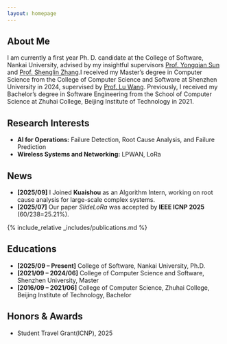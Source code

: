 ```yaml
---
layout: homepage
---
```


## About Me

I am currently a first year Ph. D. candidate at the College of Software, Nankai University, advised by my insightful supervisors [Prof. Yongqian Sun](https://nkcs.iops.ai/yongqiansun/) and [Prof. Shenglin Zhang](https://nkcs.iops.ai/shenglinzhang/).I received my Master’s degree in Computer Science from the College of Computer Science and Software at Shenzhen University in 2024, supervised by [Prof. Lu Wang](https://luwang-szu.github.io/). Previously, I received my Bachelor’s degree in Software Engineering from the School of Computer Science at Zhuhai College, Beijing Institute of Technology in 2021.

## Research Interests

- **AI for Operations:** Failure Detection, Root Cause Analysis, and Failure Prediction  
- **Wireless Systems and Networking:** LPWAN, LoRa

## News

- **[2025/09]** I Joined **Kuaishou** as an Algorithm Intern, working on root cause analysis for large-scale complex systems.
- **[2025/07]** Our paper *SlideLoRa* was accepted by **IEEE ICNP 2025** (60/238=25.21%).

{% include_relative _includes/publications.md %}

## Educations

- **[2025/09 – Present]** College of Software, Nankai University, Ph.D.  
- **[2021/09 – 2024/06]** College of Computer Science and Software, Shenzhen University, Master  
- **[2016/09 – 2021/06]** College of Computer Science, Zhuhai College, Beijing Institute of Technology, Bachelor

<!-- Conference Reviewers
{% include_relative _includes/services.md %} -->

## Honors & Awards
- Student Travel Grant(ICNP), 2025